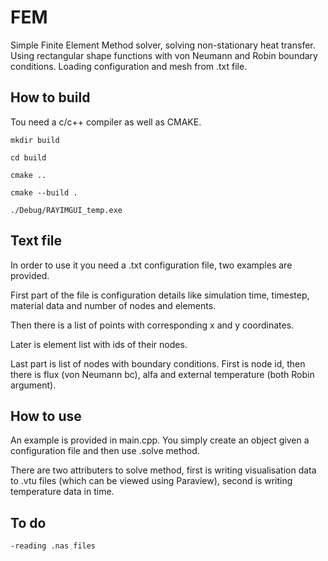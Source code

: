 # FEM

Simple Finite Element Method solver, solving non-stationary heat transfer. Using rectangular shape functions with von Neumann and Robin boundary conditions. 
Loading configuration and mesh from .txt file.

## How to build 

Tou need a c/c++ compiler as well as CMAKE.

    mkdir build

    cd build

    cmake ..

    cmake --build .

    ./Debug/RAYIMGUI_temp.exe

## Text file

In order to use it you need a .txt configuration file, two examples are provided.

First part of the file is configuration details like simulation time, timestep, material data and number of nodes and elements.

Then there is a list of points with corresponding x and y coordinates.

Later is element list with ids of their nodes.

Last part is list of nodes with boundary conditions. First is node id, then there is flux (von Neumann bc), alfa and external temperature (both Robin argument).

## How to use

An example is provided in main.cpp. You simply create an object given a configuration file and then use .solve method.

There are two attributers to solve method, first is writing visualisation data to .vtu files (which can be viewed using Paraview), second is writing temperature data in time.

## To do

    -reading .nas files
